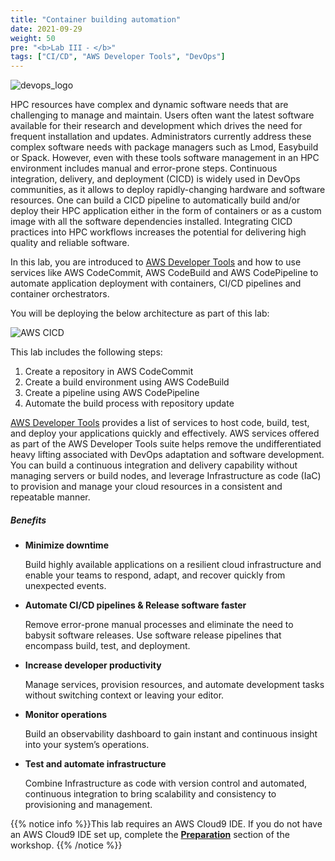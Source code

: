 ```yaml
---
title: "Container building automation"
date: 2021-09-29
weight: 50
pre: "<b>Lab III ⁃ </b>"
tags: ["CI/CD", "AWS Developer Tools", "DevOps"]
---
```


![devops_logo](/images/cicd/devops-logo.png)

HPC resources have complex and dynamic software needs that are challenging to manage and maintain. Users often want the latest software available for their research and development which drives the need for frequent installation and updates. Administrators currently address these complex software needs with package managers such as Lmod, Easybuild or Spack. However, even with these tools software management in an HPC environment includes manual and error-prone steps. Continuous integration, delivery, and deployment (CICD) is widely used in DevOps communities, as it allows to deploy rapidly-changing hardware and software resources. One can build a CICD pipeline to automatically build and/or deploy their HPC application either in the form of containers or as a custom image with all the software dependencies installed. Integrating CICD practices into HPC workflows increases the potential for delivering high quality and reliable software. 

In this lab, you are introduced to [AWS Developer Tools](https://aws.amazon.com/products/developer-tools/) and how to use services like AWS CodeCommit, AWS CodeBuild and AWS CodePipeline to automate application deployment with containers, CI/CD pipelines and container orchestrators. 

You will be deploying the below architecture as part of this lab:

![AWS CICD](/images/cicd/cicd-pipeline-arch.png)



This lab includes the following steps:

1. Create a repository in AWS CodeCommit
2. Create a build environment using AWS CodeBuild
3. Create a pipeline using AWS CodePipeline
4. Automate the build process with repository update



[AWS Developer Tools](https://aws.amazon.com/products/developer-tools/) provides a list of services to host code, build, test, and deploy your applications quickly and effectively.  AWS services offered as part of the AWS Developer Tools suite helps remove the undifferentiated heavy lifting associated with DevOps adaptation and software development. You can build a continuous integration and delivery capability without managing servers or build nodes, and leverage Infrastructure as code (IaC) to provision and manage your cloud resources in a consistent and repeatable manner.

##### Benefits
+ **Minimize downtime**

	Build highly available applications on a resilient cloud infrastructure and enable your teams to respond, adapt, and recover quickly from unexpected events.

+ **Automate CI/CD pipelines & Release software faster**

	Remove error-prone manual processes and eliminate the need to babysit software releases. Use software release pipelines that encompass build, test, and deployment.

+ **Increase developer productivity**

	Manage services, provision resources, and automate development tasks without switching context or leaving your editor.

+ **Monitor operations**

	Build an observability dashboard to gain instant and continuous insight into your system’s operations.

+ **Test and automate infrastructure**

	Combine Infrastructure as code with version control and automated, continuous integration to bring scalability and consistency to provisioning and management.

{{% notice info %}}This lab requires an AWS Cloud9 IDE. If you do not have an AWS Cloud9 IDE set up, complete the **[Preparation](/02-aws-getting-started.html)** section of the workshop.
{{% /notice %}}


